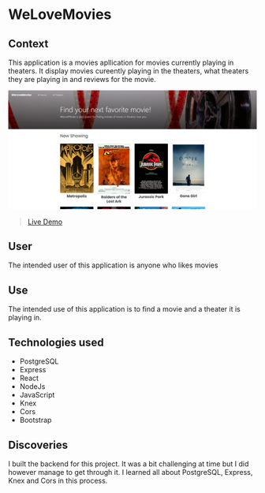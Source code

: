 # WeLoveMovies

## Context
This application is a movies apllication for movies currently playing in theaters. It display movies cureently playing in the theaters, what theaters they are playing in and reviews for the movie.
 
  ![screenshot](/we-love-movies.jpg)
> [Live Demo](https://my-movies-client.herokuapp.com/movies)

## User 
The intended user of this application is anyone who likes movies

## Use
The intended use of this application is to find a movie and a theater it is playing in.

## Technologies used
* PostgreSQL
* Express
* React
* NodeJs
* JavaScript
* Knex
* Cors
* Bootstrap


## Discoveries
I built the backend for this project. It was a bit challenging at time but I did however manage to get through it. I learned all about PostgreSQL, Express, Knex and Cors in this process.


